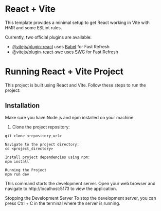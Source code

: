 # React + Vite

This template provides a minimal setup to get React working in Vite with HMR and some ESLint rules.

Currently, two official plugins are available:

- [@vitejs/plugin-react](https://github.com/vitejs/vite-plugin-react/blob/main/packages/plugin-react/README.md) uses [Babel](https://babeljs.io/) for Fast Refresh
- [@vitejs/plugin-react-swc](https://github.com/vitejs/vite-plugin-react-swc) uses [SWC](https://swc.rs/) for Fast Refresh

# Running React + Vite Project

This project is built using React and Vite. Follow these steps to run the project:

## Installation

Make sure you have Node.js and npm installed on your machine.

1. Clone the project repository:

```
git clone <repository_url>
```

```
Navigate to the project directory:
cd <project_directory>
```

```
Install project dependencies using npm:
npm install
```

```
Running the Project
npm run dev
```
This command starts the development server. Open your web browser and navigate to http://localhost:5173 to view the application.

Stopping the Development Server
To stop the development server, you can press Ctrl + C in the terminal where the server is running.

